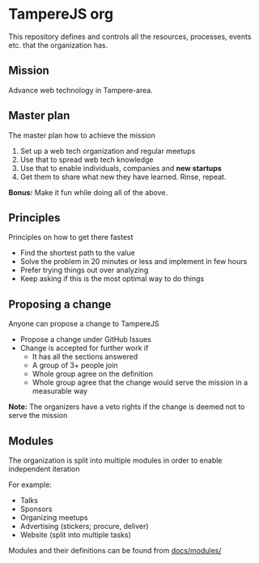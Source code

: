 # TampereJS org

This repository defines and controls all the resources, processes, events etc. that the
organization has.

## Mission

Advance web technology in Tampere-area.

## Master plan

The master plan how to achieve the mission

1. Set up a web tech organization and regular meetups
2. Use that to spread web tech knowledge
3. Use that to enable individuals, companies and **new startups**
4. Get them to share what new they have learned. Rinse, repeat.

**Bonus:** Make it fun while doing all of the above.

## Principles

Principles on how to get there fastest

- Find the shortest path to the value
- Solve the problem in 20 minutes or less and implement in few hours
- Prefer trying things out over analyzing
- Keep asking if this is the most optimal way to do things

## Proposing a change

Anyone can propose a change to TampereJS

- Propose a change under GitHub Issues
- Change is accepted for further work if
    - It has all the sections answered
    - A group of 3+ people join
    - Whole group agree on the definition
    - Whole group agree that the change would serve the mission in a measurable way

**Note:** The organizers have a veto rights if the change is deemed not to serve the mission

## Modules

The organization is split into multiple modules in order to enable independent iteration

For example:

- Talks
- Sponsors
- Organizing meetups
- Advertising (stickers; procure, deliver)
- Website (split into multiple tasks)

Modules and their definitions can be found from [docs/modules/](docs/modules/)